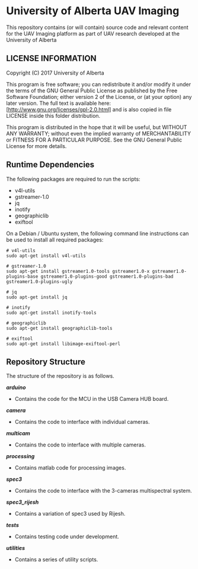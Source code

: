 # University of Alberta UAV Imaging #

This repository contains (or will contain) source code and relevant content for the UAV Imaging platform as part of UAV research developed at the University of Alberta

## LICENSE INFORMATION ##

Copyright (C) 2017 University of Alberta

This program is free software; you can redistribute it and/or modify it under the terms of the GNU General Public License as published by the Free Software Foundation; either version 2 of the License, or (at your option) any later version.
The full text is available here: [http://www.gnu.org/licenses/gpl-2.0.html] and is also copied in file LICENSE inside this folder distribution.

This program is distributed in the hope that it will be useful, but WITHOUT ANY WARRANTY; without even the implied warranty of MERCHANTABILITY or FITNESS FOR A PARTICULAR PURPOSE.  See the GNU General Public License for more details.

## Runtime Dependencies ##

The following packages are required to run the scripts:

- v4l-utils
- gstreamer-1.0
- jq
- inotify
- geographiclib
- exiftool

On a Debian / Ubuntu system, the following command line instructions can be used to install all required packages:

```
# v4l-utils
sudo apt-get install v4l-utils 

# gstreamer-1.0
sudo apt-get install gstreamer1.0-tools gstreamer1.0-x gstreamer1.0-plugins-base gstreamer1.0-plugins-good gstreamer1.0-plugins-bad gstreamer1.0-plugins-ugly

# jq
sudo apt-get install jq

# inotify
sudo apt-get install inotify-tools

# geographiclib
sudo apt-get install geographiclib-tools

# exiftool
sudo apt-get install libimage-exiftool-perl
```

## Repository Structure ##
The structure of the repository is as follows.

***arduino***

* Contains the code for the MCU in the USB Camera HUB board.

***camera***

* Contains the code to interface with individual cameras.

***multicam***

* Contains the code to interface with multiple cameras.

***processing***

* Contains matlab code for processing images.

***spec3***

* Contains the code to interface with the 3-cameras multispectral system.

***spec3_rijesh***

* Contains a variation of spec3 used by Rijesh.

***tests***

* Contains testing code under development.

***utilities***

* Contains a series of utility scripts.

